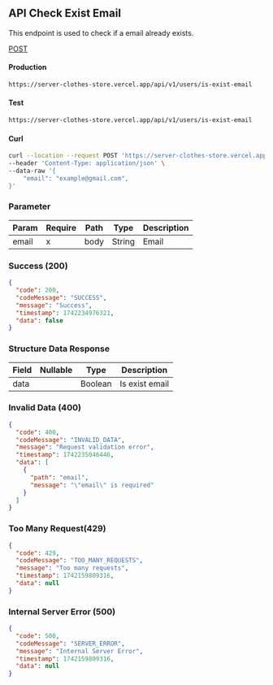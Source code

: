 ## API Check Exist Email

This endpoint is used to check if a email already exists.

[POST](#)

#### Production

```bash
https://server-clothes-store.vercel.app/api/v1/users/is-exist-email
```

#### Test

```bash
https://server-clothes-store.vercel.app/api/v1/users/is-exist-email
```

#### Curl

```bash
curl --location --request POST 'https://server-clothes-store.vercel.app/api/v1/users/is-exist-email' \
--header 'Content-Type: application/json' \
--data-raw '{
    "email": "example@gmail.com",
}'
```

### Parameter

| Param | Require | Path | Type   | Description |
| ----- | ------- | ---- | ------ | ----------- |
| email | x       | body | String | Email       |

### Success (200)

```json
{
  "code": 200,
  "codeMessage": "SUCCESS",
  "message": "Success",
  "timestamp": 1742234976321,
  "data": false
}
```

### Structure Data Response

| Field | Nullable | Type    | Description    |
| ----- | -------- | ------- | -------------- |
| data  |          | Boolean | Is exist email |

### Invalid Data (400)

```json
{
  "code": 400,
  "codeMessage": "INVALID_DATA",
  "message": "Request validation error",
  "timestamp": 1742235046446,
  "data": [
    {
      "path": "email",
      "message": "\"email\" is required"
    }
  ]
}
```

### Too Many Request(429)

```json
{
  "code": 429,
  "codeMessage": "TOO_MANY_REQUESTS",
  "message": "Too many requests",
  "timestamp": 1742159809316,
  "data": null
}
```

### Internal Server Error (500)

```json
{
  "code": 500,
  "codeMessage": "SERVER_ERROR",
  "message": "Internal Server Error",
  "timestamp": 1742159809316,
  "data": null
}
```
